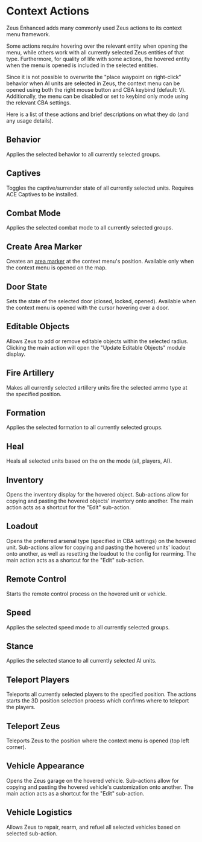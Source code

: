 # Context Actions

Zeus Enhanced adds many commonly used Zeus actions to its context menu framework.

Some actions require hovering over the relevant entity when opening the menu, while others work with all currently selected Zeus entities of that type. Furthermore, for quality of life with some actions, the hovered entity when the menu is opened is included in the selected entities.

Since it is not possible to overwrite the "place waypoint on right-click" behavior when AI units are selected in Zeus, the context menu can be opened using both the right mouse button and CBA keybind (default: <kbd>V</kbd>). Additionally, the menu can be disabled or set to keybind only mode using the relevant CBA settings.

Here is a list of these actions and brief descriptions on what they do (and any usage details).

## Behavior

Applies the selected behavior to all currently selected groups.

## Captives

Toggles the captive/surrender state of all currently selected units. Requires ACE Captives to be installed.

## Combat Mode

Applies the selected combat mode to all currently selected groups.

## Create Area Marker

Creates an [area marker](/user_guide/area_markers.md) at the context menu's position.
Available only when the context menu is opened on the map.

## Door State

Sets the state of the selected door (closed, locked, opened).
Available when the context menu is opened with the cursor hovering over a door.

## Editable Objects

Allows Zeus to add or remove editable objects within the selected radius.
Clicking the main action will open the "Update Editable Objects" module display.

## Fire Artillery

Makes all currently selected artillery units fire the selected ammo type at the specified position.

## Formation

Applies the selected formation to all currently selected groups.

## Heal

Heals all selected units based on the on the mode (all, players, AI).

## Inventory

Opens the inventory display for the hovered object.
Sub-actions allow for copying and pasting the hovered objects' inventory onto another.
The main action acts as a shortcut for the "Edit" sub-action.

## Loadout

Opens the preferred arsenal type (specified in CBA settings) on the hovered unit.
Sub-actions allow for copying and pasting the hovered units' loadout onto another, as well as resetting the loadout to the config for rearming.
The main action acts as a shortcut for the "Edit" sub-action.

## Remote Control

Starts the remote control process on the hovered unit or vehicle.

## Speed

Applies the selected speed mode to all currently selected groups.

## Stance

Applies the selected stance to all currently selected AI units.

## Teleport Players

Teleports all currently selected players to the specified position.
The actions starts the 3D position selection process which confirms where to teleport the players.

## Teleport Zeus

Teleports Zeus to the position where the context menu is opened (top left corner).

## Vehicle Appearance

Opens the Zeus garage on the hovered vehicle.
Sub-actions allow for copying and pasting the hovered vehicle's customization onto another.
The main action acts as a shortcut for the "Edit" sub-action.

## Vehicle Logistics

Allows Zeus to repair, rearm, and refuel all selected vehicles based on selected sub-action.
